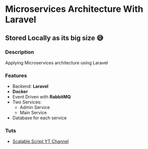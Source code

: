 ﻿# Microservices Architecture With Laravel
 
 ## Stored Locally as its big size :sweat_smile: 
 
 ### Description
Applying Microservices architecture using Laravel

### Features
- Backend: **Laravel**
- **Docker**
- Event Driven with **RabbitMQ**
- Two Services:
  - Admin Service
  - Main Service
- Database for each service

### Tuts
- [Scalable Script YT Channel](https://www.youtube.com/playlist?list=PLlameCF3cMEvU6Z_I2miuH7s5IJA_Kagp)
